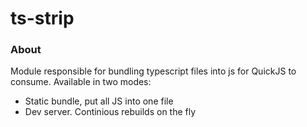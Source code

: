 # ts-strip

### About

Module responsible for bundling typescript files into js for QuickJS to consume. Available in two modes:
- Static bundle, put all JS into one file
- Dev server. Continious rebuilds on the fly  